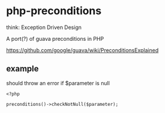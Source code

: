 # php-preconditions
think: Exception Driven Design 

A port(?) of guava preconditions in PHP

https://github.com/google/guava/wiki/PreconditionsExplained


## example
should throw an error if $parameter is null
```
<?php

preconditions()->checkNotNull($parameter);
```


